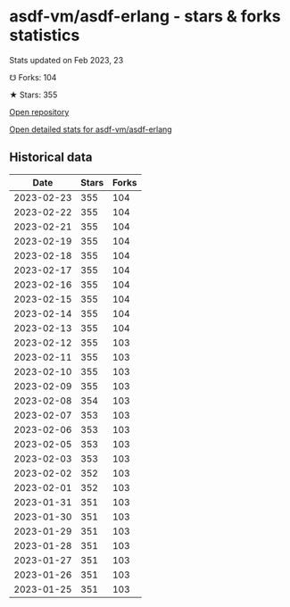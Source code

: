 # asdf-vm/asdf-erlang - stars & forks statistics

Stats updated on Feb 2023, 23

☋ Forks: 104

★ Stars: 355

[Open repository](https://github.com/asdf-vm/asdf-erlang)

[Open detailed stats for asdf-vm/asdf-erlang](https://reviewgithub.com/rep/asdf-vm/asdf-erlang)

## Historical data
| Date | Stars | Forks |
|------|-------|-------|
| 2023-02-23 | 355 | 104 | 
| 2023-02-22 | 355 | 104 | 
| 2023-02-21 | 355 | 104 | 
| 2023-02-19 | 355 | 104 | 
| 2023-02-18 | 355 | 104 | 
| 2023-02-17 | 355 | 104 | 
| 2023-02-16 | 355 | 104 | 
| 2023-02-15 | 355 | 104 | 
| 2023-02-14 | 355 | 104 | 
| 2023-02-13 | 355 | 104 | 
| 2023-02-12 | 355 | 103 | 
| 2023-02-11 | 355 | 103 | 
| 2023-02-10 | 355 | 103 | 
| 2023-02-09 | 355 | 103 | 
| 2023-02-08 | 354 | 103 | 
| 2023-02-07 | 353 | 103 | 
| 2023-02-06 | 353 | 103 | 
| 2023-02-05 | 353 | 103 | 
| 2023-02-03 | 353 | 103 | 
| 2023-02-02 | 352 | 103 | 
| 2023-02-01 | 352 | 103 | 
| 2023-01-31 | 351 | 103 | 
| 2023-01-30 | 351 | 103 | 
| 2023-01-29 | 351 | 103 | 
| 2023-01-28 | 351 | 103 | 
| 2023-01-27 | 351 | 103 | 
| 2023-01-26 | 351 | 103 | 
| 2023-01-25 | 351 | 103 | 

